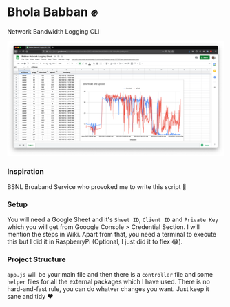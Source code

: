 # Bhola Babban ✊
Network Bandwidth Logging CLI

![Google_Sheet_Graph](https://github.com/greenSyntax/babban/blob/main/assets/sheet-graph.png)

### Inspiration
BSNL Broaband Service who provoked me to write this script 🤬

### Setup 
You will need a Google Sheet and it's `Sheet ID`, `Client ID` and `Private Key` which you will get from Gooogle Console > Credential Section.
I will mention the steps in Wiki.
Apart from that, you need a terminal to execute this but I did it in RaspberryPi (Optional, I just did it to flex 😂).

### Project Structure
`app.js` will be your main file and then there is a `controller` file and some `helper` files for all the external packages which I have used.
There is no hard-and-fast rule, you can do whatver changes you want. Just keep it sane and tidy ❤️

